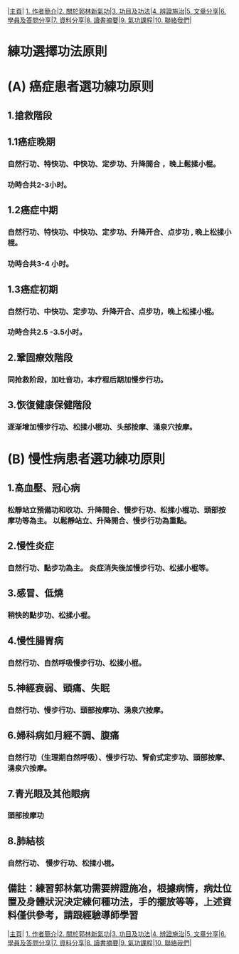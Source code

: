|[主頁](/README.md)| [1. 作者簡介](/a10.md)|[2. 關於郭林新氣功](/a1.md)|[3. 功目及功法](/a2.md)|[4. 辨證施治](/a3.md)|[5. 文章分享](/a5.md)|[6. 學員及答問分享](/a6.md)|[7. 資料分享](/a7.md)|[8. 讀書摘要](/a4.md)|[9. 氣功課程](/郭林新氣功課程.md)|[10. 聯絡我們](/a9.md)|

# 練功選擇功法原則

# (A) 癌症患者選功練功原则

## 1.搶救階段

## 1.1癌症晚期

### 自然行功、特快功、中快功、定步功、升降開合 ，晚上鬆揉小棍。

### 功時合共2-3小时。

## 1.2癌症中期

### 自然行功、特快功、中快功、定步功、升降开合、点步功 , 晚上松揉小棍。

### 功時合共3-4 小时。

## 1.3癌症初期

### 自然行功、中快功、定步功、升降开合、点步功，晚上松揉小棍。

### 功時合共2.5 -3.5小时。

## 2.鞏固療效階段

### 同抢救阶段，加吐音功，本疗程后期加慢步行功。

## 3.恢復健康保健階段

### 逐渐增加慢步行功、松揉小棍功、头部按摩、涌泉穴按摩。



#  (B) 慢性病患者選功練功原則

## 1.高血壓、冠心病

### 松靜站立預備功和收功、升降開合、慢步行功、松揉小棍功、頭部按摩功等為主。 以鬆靜站立、升降開合、慢步行功為重點。

## 2.慢性炎症

### 自然行功、點步功為主。 炎症消失後加慢步行功、松揉小棍等。

## 3.感冒、低燒

### 稍快的點步功、松揉小棍。

## 4.慢性腸胃病

### 自然行功、自然呼吸慢步行功、松揉小棍。

## 5.神經衰弱、頭痛、失眠

### 自然行功、慢步行功、頭部按摩功、湧泉穴按摩。

## 6.婦科病如月經不調、腹痛

### 自然行功（生理期自然呼吸）、慢步行功、腎俞式定步功、頭部按摩、湧泉穴按摩。

## 7.青光眼及其他眼病

### 頭部按摩功

## 8.肺結核

### 自然行功、 慢步行功、松揉小棍。



##  備註：練習郭林氣功需要辨證施冶，根據病情，病灶位置及身體狀況決定練何種功法，手的擺放等等，上述資料僅供參考，請跟經驗導師學習

|[主頁](/README.md)| [1. 作者簡介](/a10.md)|[2. 關於郭林新氣功](/a1.md)|[3. 功目及功法](/a2.md)|[4. 辨證施治](/a3.md)|[5. 文章分享](/a5.md)|[6. 學員及答問分享](/a6.md)|[7. 資料分享](/a7.md)|[8. 讀書摘要](/a4.md)|[9. 氣功課程](/郭林新氣功課程.md)|[10. 聯絡我們](/a9.md)|
